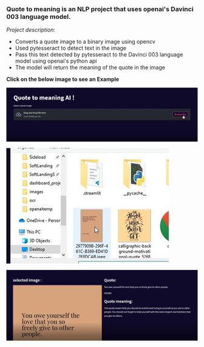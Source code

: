 ### Quote to meaning is an NLP project that uses openai's Davinci 003 language model.

*Project description*:
* Converts a quote image to a binary image using opencv
* Used pytesseract to detect text in the image 
* Pass this text detected by pytesseract to the Davinci 003 language model using openai's python api
* The model will return the meaning of the quote in the image

**Click on the below image to see an Example**

[![Demo CountPages alpha](https://github.com/Nandusasikumar1/Quote-meaning-nlp/blob/main/appdemo2.JPG)](https://www.linkedin.com/posts/nandusasikumar_openai-gpt3-deeplearning-activity-7018611256248987649-t76n?utm_source=share&utm_medium=member_desktop)



![](https://github.com/Nandusasikumar1/Quote-meaning-nlp/blob/main/appdemo1.JPG)


![](https://github.com/Nandusasikumar1/Quote-meaning-nlp/blob/main/appdemo3.JPG)

